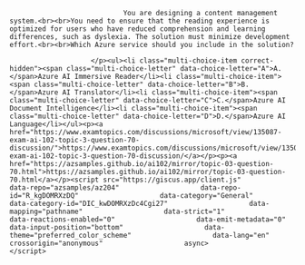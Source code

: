 <p class="card-text">
							
								You are designing a content management system.<br><br>You need to ensure that the reading experience is optimized for users who have reduced comprehension and learning differences, such as dyslexia. The solution must minimize development effort.<br><br>Which Azure service should you include in the solution?
							
						</p><ul><li class="multi-choice-item correct-hidden"><span class="multi-choice-letter" data-choice-letter="A">A.</span>Azure AI Immersive Reader</li><li class="multi-choice-item"><span class="multi-choice-letter" data-choice-letter="B">B.</span>Azure AI Translator</li><li class="multi-choice-item"><span class="multi-choice-letter" data-choice-letter="C">C.</span>Azure AI Document Intelligence</li><li class="multi-choice-item"><span class="multi-choice-letter" data-choice-letter="D">D.</span>Azure AI Language</li></ul><p><a href="https://www.examtopics.com/discussions/microsoft/view/135087-exam-ai-102-topic-3-question-70-discussion/">https://www.examtopics.com/discussions/microsoft/view/135087-exam-ai-102-topic-3-question-70-discussion/</a></p><p><a href="https://azsamples.github.io/ai102/mirror/topic-03-question-70.html">https://azsamples.github.io/ai102/mirror/topic-03-question-70.html</a></p><script src="https://giscus.app/client.js"                    data-repo="azsamples/az204"                    data-repo-id="R_kgDOMRXzDQ"                    data-category="General"                    data-category-id="DIC_kwDOMRXzDc4Cgi27"                    data-mapping="pathname"                    data-strict="1"                    data-reactions-enabled="0"                    data-emit-metadata="0"                    data-input-position="bottom"                    data-theme="preferred_color_scheme"                    data-lang="en"                    crossorigin="anonymous"                    async>                    </script>